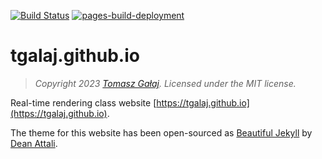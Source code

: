 [![Build Status](https://github.com/Shot511/shot511.github.io/actions/workflows/rebuild.yml/badge.svg)](https://github.com/Shot511/shot511.github.io/actions)
[![pages-build-deployment](https://github.com/Shot511/shot511.github.io/actions/workflows/pages/pages-build-deployment/badge.svg)](https://github.com/Shot511/shot511.github.io/actions/workflows/pages/pages-build-deployment)

# tgalaj.github.io

> *Copyright 2023 [Tomasz Gałaj](https://tgalaj.github.io). Licensed under the MIT license.*

Real-time rendering class website [https://tgalaj.github.io](https://tgalaj.github.io).

The theme for this website has been open-sourced as [Beautiful Jekyll](https://deanattali.com/beautiful-jekyll/) by [Dean Attali](https://deanattali.com).
